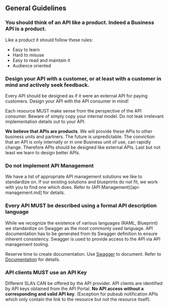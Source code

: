 ## General Guidelines

### You should think of an API like a product. Indeed a Business API is a product.

Like a product it should follow these rules:  

- Easy to learn  
- Hard to misuse
- Easy to read and maintain it
- Audience oriented

### Design your API with a customer, or at least with a customer in mind and actively seek feedback.

Every API should be designed as if it were an external API for paying customers. Design your API with the API consumer in mind!

Each resource MUST make sense from the perspective of the API consumer. Beware of simply copy your internal model. Do not leak irrelevant implementation details out to your API.

**We believe that APIs are products**. We will provide these APIs to other business units and partners. The future is unpredictable. The conviction that an API is only internally or in one Business unit of use, can rapidly change. Therefore APIs should be designed like external APIs. Last but not least we learn to design better APIs.

### Do not implement API Management

We have a list of appropriate API management solutions we like to standardize on. If our existing solutions and blueprints do not fit, we work with you to find one which does. Refer to (API Management)[api-management.md] for details.

### Every API MUST be described using a formal API description language

While we recognize the existence of various languages (RAML, Blueprint) we standardize on Swagger as the most commonly used language. API documentation has to be generated from its Swagger definition to ensure inherent consistency. Swagger is used to provide access to the API via API management tooling. 

Reserve time to create documentation. Use [Swagger](http://swagger.io/) to document. Refer to [Documentation](../documentation/documentation.md) for details.

### API clients MUST use an API Key

Different SLA’s CAN be offered by the API provider. API clients are identified by API keys obtained from the API Portal. **No API access without a corresponding and valid API key**. (Exception for pubsub notification APIs which only contain the link to the resource but not the resource itself).
	
